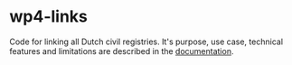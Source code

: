 # wp4-links
Code for linking all Dutch civil registries. It's purpose, use case, technical features and limitations are described in the <a href="https://github.com/CLARIAH/wp4-links/blob/master/documentation.md">documentation</a>.
